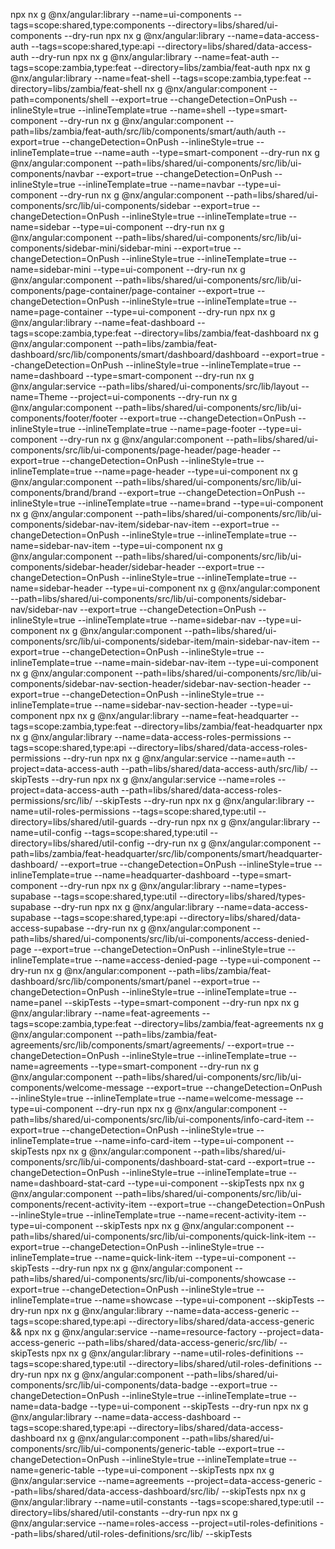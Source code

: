 npx nx g @nx/angular:library --name=ui-components --tags=scope:shared,type:components --directory=libs/shared/ui-components --dry-run
npx nx g @nx/angular:library --name=data-access-auth --tags=scope:shared,type:api --directory=libs/shared/data-access-auth --dry-run
npx nx g @nx/angular:library --name=feat-auth --tags=scope:zambia,type:feat --directory=libs/zambia/feat-auth
npx nx g @nx/angular:library --name=feat-shell --tags=scope:zambia,type:feat --directory=libs/zambia/feat-shell
nx g @nx/angular:component --path=components/shell --export=true --changeDetection=OnPush --inlineStyle=true --inlineTemplate=true --name=shell --type=smart-component --dry-run
nx g @nx/angular:component --path=libs/zambia/feat-auth/src/lib/components/smart/auth/auth --export=true --changeDetection=OnPush --inlineStyle=true --inlineTemplate=true --name=auth --type=smart-component --dry-run
nx g @nx/angular:component --path=libs/shared/ui-components/src/lib/ui-components/navbar --export=true --changeDetection=OnPush --inlineStyle=true --inlineTemplate=true --name=navbar --type=ui-component --dry-run
nx g @nx/angular:component --path=libs/shared/ui-components/src/lib/ui-components/sidebar --export=true --changeDetection=OnPush --inlineStyle=true --inlineTemplate=true --name=sidebar --type=ui-component --dry-run
nx g @nx/angular:component --path=libs/shared/ui-components/src/lib/ui-components/sidebar-mini/sidebar-mini --export=true --changeDetection=OnPush --inlineStyle=true --inlineTemplate=true --name=sidebar-mini --type=ui-component --dry-run
nx g @nx/angular:component --path=libs/shared/ui-components/src/lib/ui-components/page-container/page-container --export=true --changeDetection=OnPush --inlineStyle=true --inlineTemplate=true --name=page-container --type=ui-component --dry-run
npx nx g @nx/angular:library --name=feat-dashboard --tags=scope:zambia,type:feat --directory=libs/zambia/feat-dashboard
nx g @nx/angular:component --path=libs/zambia/feat-dashboard/src/lib/components/smart/dashboard/dashboard --export=true --changeDetection=OnPush --inlineStyle=true --inlineTemplate=true --name=dashboard --type=smart-component --dry-run
nx g @nx/angular:service --path=libs/shared/ui-components/src/lib/layout --name=Theme --project=ui-components --dry-run
nx g @nx/angular:component --path=libs/shared/ui-components/src/lib/ui-components/footer/footer --export=true --changeDetection=OnPush --inlineStyle=true --inlineTemplate=true --name=page-footer --type=ui-component --dry-run
nx g @nx/angular:component --path=libs/shared/ui-components/src/lib/ui-components/page-header/page-header --export=true --changeDetection=OnPush --inlineStyle=true --inlineTemplate=true --name=page-header --type=ui-component
nx g @nx/angular:component --path=libs/shared/ui-components/src/lib/ui-components/brand/brand --export=true --changeDetection=OnPush --inlineStyle=true --inlineTemplate=true --name=brand --type=ui-component
nx g @nx/angular:component --path=libs/shared/ui-components/src/lib/ui-components/sidebar-nav-item/sidebar-nav-item --export=true --changeDetection=OnPush --inlineStyle=true --inlineTemplate=true --name=sidebar-nav-item --type=ui-component
nx g @nx/angular:component --path=libs/shared/ui-components/src/lib/ui-components/sidebar-header/sidebar-header --export=true --changeDetection=OnPush --inlineStyle=true --inlineTemplate=true --name=sidebar-header --type=ui-component
nx g @nx/angular:component --path=libs/shared/ui-components/src/lib/ui-components/sidebar-nav/sidebar-nav --export=true --changeDetection=OnPush --inlineStyle=true --inlineTemplate=true --name=sidebar-nav --type=ui-component
nx g @nx/angular:component --path=libs/shared/ui-components/src/lib/ui-components/sidebar-item/main-sidebar-nav-item --export=true --changeDetection=OnPush --inlineStyle=true --inlineTemplate=true --name=main-sidebar-nav-item --type=ui-component
nx g @nx/angular:component --path=libs/shared/ui-components/src/lib/ui-components/sidebar-nav-section-header/sidebar-nav-section-header --export=true --changeDetection=OnPush --inlineStyle=true --inlineTemplate=true --name=sidebar-nav-section-header --type=ui-component
npx nx g @nx/angular:library --name=feat-headquarter --tags=scope:zambia,type:feat --directory=libs/zambia/feat-headquarter
npx nx g @nx/angular:library --name=data-access-roles-permissions --tags=scope:shared,type:api --directory=libs/shared/data-access-roles-permissions --dry-run
npx nx g @nx/angular:service --name=auth --project=data-access-auth --path=libs/shared/data-access-auth/src/lib/ --skipTests --dry-run
npx nx g @nx/angular:service --name=roles --project=data-access-auth --path=libs/shared/data-access-roles-permissions/src/lib/ --skipTests --dry-run
npx nx g @nx/angular:library --name=util-roles-permissions --tags=scope:shared,type:util --directory=libs/shared/util-guards --dry-run
npx nx g @nx/angular:library --name=util-config --tags=scope:shared,type:util --directory=libs/shared/util-config --dry-run
nx g @nx/angular:component --path=libs/zambia/feat-headquarter/src/lib/components/smart/headquarter-dashboard/ --export=true --changeDetection=OnPush --inlineStyle=true --inlineTemplate=true --name=headquarter-dashboard --type=smart-component --dry-run
npx nx g @nx/angular:library --name=types-supabase --tags=scope:shared,type:util --directory=libs/shared/types-supabase --dry-run
npx nx g @nx/angular:library --name=data-access-supabase --tags=scope:shared,type:api --directory=libs/shared/data-access-supabase --dry-run
nx g @nx/angular:component --path=libs/shared/ui-components/src/lib/ui-components/access-denied-page --export=true --changeDetection=OnPush --inlineStyle=true --inlineTemplate=true --name=access-denied-page --type=ui-component --dry-run
nx g @nx/angular:component --path=libs/zambia/feat-dashboard/src/lib/components/smart/panel --export=true --changeDetection=OnPush --inlineStyle=true --inlineTemplate=true --name=panel --skipTests --type=smart-component --dry-run
npx nx g @nx/angular:library --name=feat-agreements --tags=scope:zambia,type:feat --directory=libs/zambia/feat-agreements
nx g @nx/angular:component --path=libs/zambia/feat-agreements/src/lib/components/smart/agreements/ --export=true --changeDetection=OnPush --inlineStyle=true --inlineTemplate=true --name=agreements --type=smart-component --dry-run
nx g @nx/angular:component --path=libs/shared/ui-components/src/lib/ui-components/welcome-message --export=true --changeDetection=OnPush --inlineStyle=true --inlineTemplate=true --name=welcome-message --type=ui-component --dry-run
npx nx g @nx/angular:component --path=libs/shared/ui-components/src/lib/ui-components/info-card-item --export=true --changeDetection=OnPush --inlineStyle=true --inlineTemplate=true --name=info-card-item --type=ui-component --skipTests
npx nx g @nx/angular:component --path=libs/shared/ui-components/src/lib/ui-components/dashboard-stat-card --export=true --changeDetection=OnPush --inlineStyle=true --inlineTemplate=true --name=dashboard-stat-card --type=ui-component --skipTests
npx nx g @nx/angular:component --path=libs/shared/ui-components/src/lib/ui-components/recent-activity-item --export=true --changeDetection=OnPush --inlineStyle=true --inlineTemplate=true --name=recent-activity-item --type=ui-component --skipTests
npx nx g @nx/angular:component --path=libs/shared/ui-components/src/lib/ui-components/quick-link-item --export=true --changeDetection=OnPush --inlineStyle=true --inlineTemplate=true --name=quick-link-item --type=ui-component --skipTests --dry-run
npx nx g @nx/angular:component --path=libs/shared/ui-components/src/lib/ui-components/showcase --export=true --changeDetection=OnPush --inlineStyle=true --inlineTemplate=true --name=showcase --type=ui-component --skipTests --dry-run
npx nx g @nx/angular:library --name=data-access-generic --tags=scope:shared,type:api --directory=libs/shared/data-access-generic &&
npx nx g @nx/angular:service --name=resource-factory --project=data-access-generic --path=libs/shared/data-access-generic/src/lib/ --skipTests
npx nx g @nx/angular:library --name=util-roles-definitions --tags=scope:shared,type:util --directory=libs/shared/util-roles-definitions --dry-run
npx nx g @nx/angular:component --path=libs/shared/ui-components/src/lib/ui-components/data-badge --export=true --changeDetection=OnPush --inlineStyle=true --inlineTemplate=true --name=data-badge --type=ui-component --skipTests --dry-run
npx nx g @nx/angular:library --name=data-access-dashboard --tags=scope:shared,type:api --directory=libs/shared/data-access-dashboard
nx g @nx/angular:component --path=libs/shared/ui-components/src/lib/ui-components/generic-table --export=true --changeDetection=OnPush --inlineStyle=true --inlineTemplate=true --name=generic-table --type=ui-component --skipTests
npx nx g @nx/angular:service --name=agreements --project=data-access-generic --path=libs/shared/data-access-dashboard/src/lib/ --skipTests
npx nx g @nx/angular:library --name=util-constants --tags=scope:shared,type:util --directory=libs/shared/util-constants --dry-run
npx nx g @nx/angular:service --name=roles-access --project=util-roles-definitions --path=libs/shared/util-roles-definitions/src/lib/ --skipTests
